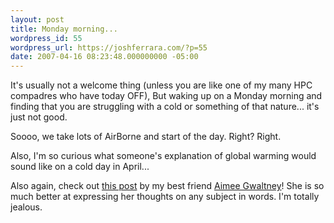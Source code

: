 ```yaml
---
layout: post
title: Monday morning...
wordpress_id: 55
wordpress_url: https://joshferrara.com/?p=55
date: 2007-04-16 08:23:48.000000000 -05:00
---
```

It's usually not a welcome thing (unless you are like one of my many HPC compadres who have today OFF), But waking up on a Monday morning and finding that you are struggling with a cold or something of that nature... it's just not good.

Soooo, we take lots of AirBorne and start of the day. Right? Right.

Also, I'm so curious what someone's explanation of global warming would sound like on a cold day in April...

Also again, check out <a href="http://aimeecait.blogspot.com/2007/04/and-im-christian.html">this post</a> by my best friend <a href="http://aimeecait.blogspot.com">Aimee Gwaltney</a>! She is so much better at expressing her thoughts on any subject in words. I'm totally jealous.
